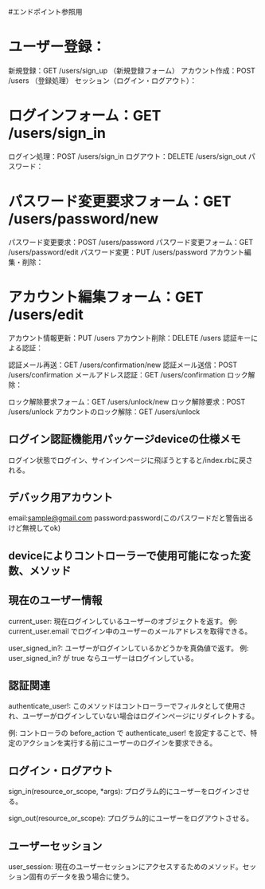 #エンドポイント参照用


# ユーザー登録：
新規登録：GET /users/sign_up （新規登録フォーム）
アカウント作成：POST /users （登録処理）
セッション（ログイン・ログアウト）：

# ログインフォーム：GET /users/sign_in
ログイン処理：POST /users/sign_in
ログアウト：DELETE /users/sign_out
パスワード：

# パスワード変更要求フォーム：GET /users/password/new
パスワード変更要求：POST /users/password
パスワード変更フォーム：GET /users/password/edit
パスワード変更：PUT /users/password
アカウント編集・削除：

# アカウント編集フォーム：GET /users/edit
アカウント情報更新：PUT /users
アカウント削除：DELETE /users
認証キーによる認証：

認証メール再送：GET /users/confirmation/new
認証メール送信：POST /users/confirmation
メールアドレス認証：GET /users/confirmation
ロック解除：

ロック解除要求フォーム：GET /users/unlock/new
ロック解除要求：POST /users/unlock
アカウントのロック解除：GET /users/unlock

## ログイン認証機能用パッケージdeviceの仕様メモ
ログイン状態でログイン、サインインページに飛ぼうとすると/index.rbに戻される。

## デバック用アカウント
email:sample@gmail.com
password:password(このパスワードだと警告出るけど無視してok)

## deviceによりコントローラーで使用可能になった変数、メソッド

## 現在のユーザー情報
current_user:
現在ログインしているユーザーのオブジェクトを返す。
例: current_user.email でログイン中のユーザーのメールアドレスを取得できる。

user_signed_in?:
ユーザーがログインしているかどうかを真偽値で返す。
例: user_signed_in? が true ならユーザーはログインしている。

## 認証関連
authenticate_user!:
このメソッドはコントローラーでフィルタとして使用され、ユーザーがログインしていない場合はログインページにリダイレクトする。

例: コントローラの before_action で authenticate_user! を設定することで、特定のアクションを実行する前にユーザーのログインを要求できる。

## ログイン・ログアウト
sign_in(resource_or_scope, *args):
プログラム的にユーザーをログインさせる。

sign_out(resource_or_scope):
プログラム的にユーザーをログアウトさせる。

## ユーザーセッション
user_session:
現在のユーザーセッションにアクセスするためのメソッド。セッション固有のデータを扱う場合に使う。